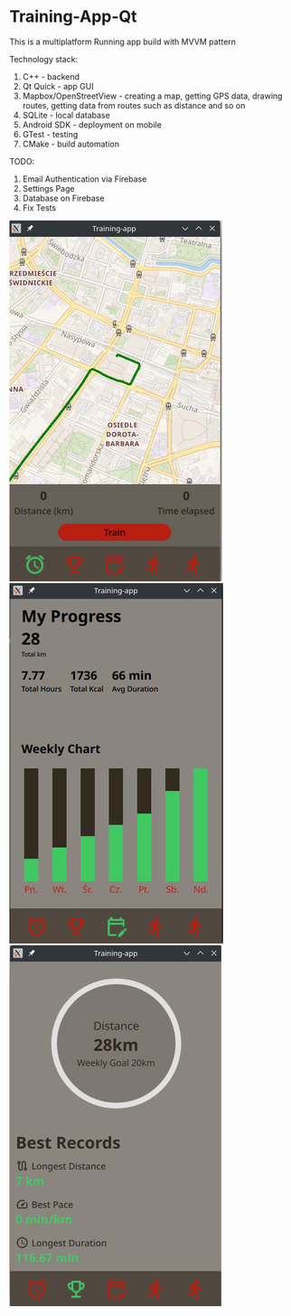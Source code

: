 # Training-App-Qt

This is a multiplatform Running app build with MVVM pattern

Technology stack:

1. C++ - backend
2. Qt Quick - app GUI
3. Mapbox/OpenStreetView - creating a map, getting GPS data, drawing routes, getting data from routes such as distance and so on
4. SQLite - local database
5. Android SDK - deployment on mobile
6. GTest - testing
7. CMake - build automation



TODO:
1. Email Authentication via Firebase
2. Settings Page
3. Database on Firebase
4. Fix Tests

![Getting Started](images/map-image.png)
![Getting Started](images/progress-image.png)
![Getting Started](images/stats-image.png)